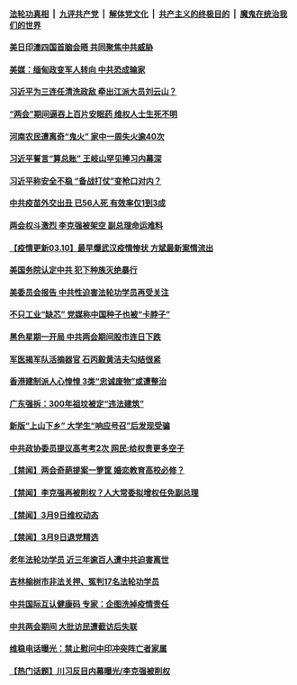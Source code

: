

####  [法轮功真相](../../../../basic/blob/master/README.md?t=03101731) &nbsp;|&nbsp; [九评共产党](../../../../9ping.md/blob/master/README.md?t=03101731) &nbsp;|&nbsp; [解体党文化](../../../../jtdwh.md/blob/master/README.md?t=03101731)  &nbsp;|&nbsp; [共产主义的终极目的](../../../../gczydzjmd.md/blob/master/README.md?t=03101731) &nbsp;|&nbsp; [魔鬼在统治我们的世界](../../../../mgztzwmdsj.md/blob/master/README.md?t=03101731) 

#### [美日印澳四国首脑会晤 共同聚焦中共威胁](../pages/prog204/a103070646.md?t=03101731) 

#### [美媒：缅甸政变军人转向 中共恐成输家](../pages/prog204/a103070621.md?t=03101731) 

#### [习近平为三连任清洗政敌 牵出江派大员刘云山？](../pages/prog204/a103070585.md?t=03101731) 

#### [“两会”期间逼吞上百片安眠药 维权人士生死不明](../pages/prog204/a103070547.md?t=03101731) 


#### [河南农民遭离奇“鬼火” 家中一周失火逾40次](../pages/prog204/a103070504.md?t=03101731) 

#### [习近平誓言“算总账” 王岐山罕见捧习内幕深](../pages/prog204/a103070475.md?t=03101731) 

#### [习近平称安全不稳 “备战打仗”变枪口对内？](../pages/prog204/a103070459.md?t=03101731) 

#### [中共疫苗外交出丑 已56人死 有效率仅1到3成](../pages/prog204/a103070462.md?t=03101731) 

#### [两会权斗激烈 李克强被架空 副总理命运难料](../pages/prog204/a103070415.md?t=03101731) 

#### [【疫情更新03.10】最早爆武汉疫情惨状 方斌最新案情流出](../pages/prog204/a103059205.md?t=03101731) 

#### [美国务院认定中共 犯下种族灭绝暴行](../pages/prog204/a103070357.md?t=03101731) 

#### [美委员会报告 中共性迫害法轮功学员再受关注](../pages/prog204/a103070362.md?t=03101731) 

#### [不只工业“缺芯” 党媒称中国种子也被“卡脖子”](../pages/prog204/a103070347.md?t=03101731) 

#### [黑色星期一开局 中共两会期间股市连日下跌](../pages/prog204/a103070309.md?t=03101731) 

#### [军医揭军队活摘器官 石丙毅黄洁夫勾结很紧](../pages/prog204/a103069905.md?t=03101731) 

#### [香港建制派人心惶惶 3类“忠诚废物”或遭整治](../pages/prog204/a103070297.md?t=03101731) 

#### [广东强拆：300年祖坟被定“违法建筑”](../pages/prog204/a103070278.md?t=03101731) 

#### [新版“上山下乡” 大学生“响应号召”后发现受骗](../pages/prog204/a103070206.md?t=03101731) 

#### [中共政协委员提议高考考2次 网民:给权贵更多空子](../pages/prog204/a103070244.md?t=03101731) 

#### [【禁闻】两会奇葩提案一箩筐 婚恋教育高校必修？](../pages/prog204/a103070196.md?t=03101731) 

#### [【禁闻】李克强再被削权？人大常委拟增权任免副总理](../pages/prog204/a103070176.md?t=03101731) 

#### [【禁闻】3月9日维权动态](../pages/prog204/a103070143.md?t=03101731) 

#### [【禁闻】3月9日退党精选](../pages/prog204/a103070145.md?t=03101731) 

#### [老年法轮功学员 近三年逾百人遭中共迫害离世](../pages/prog204/a103069826.md?t=03101731) 

#### [吉林榆树市非法关押、冤判17名法轮功学员](../pages/prog204/a103069810.md?t=03101731) 

#### [中共国际互认健康码 专家：企图洗掉疫情责任](../pages/prog204/a103070013.md?t=03101731) 

#### [中共两会期间 大批访民遭截访后失联](../pages/prog204/a103069998.md?t=03101731) 

#### [维稳电话曝光：禁止慰问中印冲突阵亡者家属](../pages/prog204/a103069987.md?t=03101731) 

#### [【热门话题】川习反目内幕曝光/李克强被削权](../pages/prog204/a103069939.md?t=03101731) 

